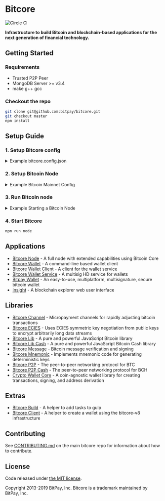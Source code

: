 # Bitcore
![Circle CI](https://circleci.com/gh/bitpay/bitcore/tree/master.svg?style=shield)

**Infrastructure to build Bitcoin and blockchain-based applications for the next generation of financial technology.**

## Getting Started

### Requirements

- Trusted P2P Peer
- MongoDB Server >= v3.4
- make g++ gcc 

### Checkout the repo


```sh
git clone git@github.com:bitpay/bitcore.git
git checkout master
npm install
```

## Setup Guide

### 1. Setup Bitcore config

<details>
<summary>Example bitcore.config.json</summary>
<br>

```json
{
  "bitcoreNode": {
    "chains": {
      "BTC": {
        "mainnet": {
          "chainSource": "p2p",
          "trustedPeers": [
            {
              "host": "127.0.0.1",
              "port": 20008
            }
          ],
          "rpc": {
            "host": "127.0.0.1",
            "port": 20009,
            "username": "username",
            "password": "password"
          }
        },
        "regtest": {
          "chainSource": "p2p",
          "trustedPeers": [
            {
              "host": "127.0.0.1",
              "port": 20020
            }
          ],
          "rpc": {
            "host": "127.0.0.1",
            "port": 20021,
            "username": "username",
            "password": "password"
          }
        }
      },
      "BCH": {
        "mainnet": {
          "parentChain": "BTC",
          "forkHeight": 478558,
          "trustedPeers": [
            {
              "host": "127.0.0.1",
              "port": 30008
            }
          ],
          "rpc": {
            "host": "127.0.0.1",
            "port": 30009,
            "username": "username",
            "password": "password"
          }
        },
        "regtest": {
          "chainSource": "p2p",
          "trustedPeers": [
            {
              "host": "127.0.0.1",
              "port": 30020
            }
          ],
          "rpc": {
            "host": "127.0.0.1",
            "port": 30021,
            "username": "username",
            "password": "password"
          }
        }
      }
    }
  }
}
```

</details>

### 2. Setup Bitcoin Node

<details>
<summary>Example Bitcoin Mainnet Config</summary>

```sh
whitelist=127.0.0.1
txindex=0
listen=1
server=1
irc=1
upnp=1

# Make sure port & rpcport matches the
# bitcore.config.json ports for BTC mainnet

# if using Bitcoin Core v0.17+ prefix
# [main]

port=20008
rpcport=20009
rpcallowip=127.0.0.1

rpcuser=username
rpcpassword=password
```

</details>

### 3. Run Bitcoin node

<details>
<summary>Example Starting a Bitcoin Node</summary>

```sh
# Path to your bitcoin application and path to the config above
/Applications/Bitcoin-Qt.app/Contents/MacOS/Bitcoin-Qt -datadir=/Users/username/blockchains/bitcoin-core/networks/mainnet/
```

</details>

### 4. Start Bitcore

```sh
npm run node
```

## Applications

- [Bitcore Node](packages/bitcore-node) - A full node with extended capabilities using Bitcoin Core
- [Bitcore Wallet](packages/bitcore-wallet) - A command-line based wallet client
- [Bitcore Wallet Client](packages/bitcore-wallet-client-quras) - A client for the wallet service
- [Bitcore Wallet Service](packages/bitcore-wallet-service) - A multisig HD service for wallets
- [Bitpay Wallet](https://github.com/bitpay/copay) - An easy-to-use, multiplatform, multisignature, secure bitcoin wallet
- [Insight](packages/insight) - A blockchain explorer web user interface

## Libraries

- [Bitcore Channel](https://github.com/bitpay/bitcore-channel) - Micropayment channels for rapidly adjusting bitcoin transactions
- [Bitcore ECIES](https://github.com/bitpay/bitcore-ecies) - Uses ECIES symmetric key negotiation from public keys to encrypt arbitrarily long data streams
- [Bitcore Lib](packages/bitcore-lib) - A pure and powerful JavaScript Bitcoin library
- [Bitcore Lib Cash](packages/bitcore-lib-cash) - A pure and powerful JavaScript Bitcoin Cash library
- [Bitcore Message](https://github.com/bitpay/bitcore-message) - Bitcoin message verification and signing
- [Bitcore Mnemonic](packages/bitcore-mnemonic) - Implements mnemonic code for generating deterministic keys
- [Bitcore P2P](packages/bitcore-p2p) - The peer-to-peer networking protocol for BTC
- [Bitcore P2P Cash](packages/bitcore-p2p-cash) - The peer-to-peer networking protocol for BCH
- [Crypto Wallet Core](packages/crypto-wallet-core-quras) - A coin-agnostic wallet library for creating transactions, signing, and address derivation

## Extras

- [Bitcore Build](packages/bitcore-build) - A helper to add tasks to gulp
- [Bitcore Client](packages/bitcore-client) - A helper to create a wallet using the bitcore-v8 infrastructure

## Contributing

See [CONTRIBUTING.md](https://github.com/bitpay/bitcore/blob/master/Contributing.md) on the main bitcore repo for information about how to contribute.

## License

Code released under [the MIT license](https://github.com/bitpay/bitcore/blob/master/LICENSE).

Copyright 2013-2019 BitPay, Inc. Bitcore is a trademark maintained by BitPay, Inc.
